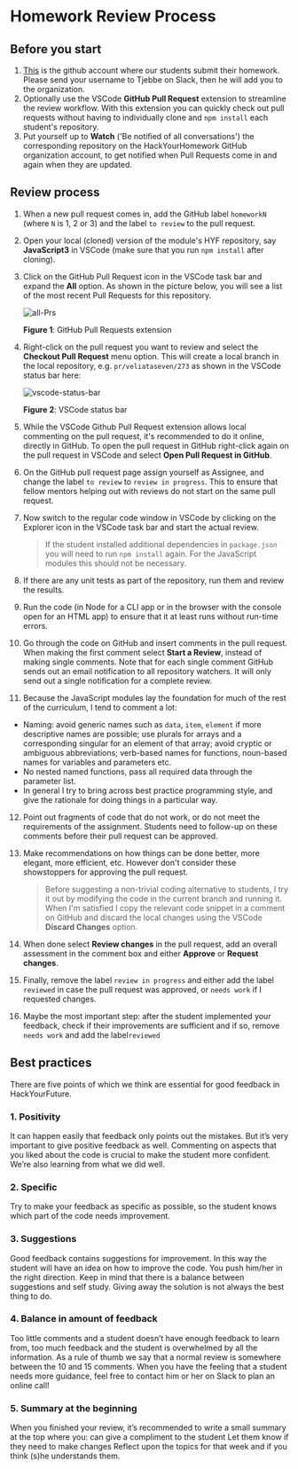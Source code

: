 # Homework Review Process

## Before you start
1. [This](https://github.com/HackYourHomework) is the github account where our students submit their homework. Please send your username to Tjebbe on Slack, then he will add you to the organization. 
2. Optionally use the VSCode **GitHub Pull Request** extension to streamline the review workflow. With this extension you can quickly check out pull requests without having to individually clone and `npm install` each student's repository.
3. Put yourself up to **Watch** ('Be notified of all conversations') the corresponding repository on the HackYourHomework GitHub organization account, to get notified when Pull Requests come in and again when they are updated.

##  Review process

1. When a new pull request comes in, add the GitHub label `homeworkN` (where `N` is 1, 2 or 3) and the label `to review` to the pull request.

2. Open your local (cloned) version of the module's HYF repository, say **JavaScript3** in VSCode (make sure that you run `npm install` after cloning).

3. Click on the GitHub Pull Request icon in the VSCode task bar and expand the **All** option. As shown in the picture below, you will see a list of the most recent Pull Requests for this repository.

   ![all-Prs](assets/all-PRs.png)

   **Figure 1**: GitHub Pull Requests extension

4. Right-click on the pull request you want to review and select the **Checkout Pull Request** menu option. This will create a local branch in the local repository, e.g. `pr/veliataseven/273` as shown in the VSCode status bar here:

   ![vscode-status-bar](assets/vscode-status-bar.png)

   **Figure 2**: VSCode status bar

5. While the VSCode Github Pull Request extension allows local commenting on the pull request, it's recommended to do it online, directly in GitHub. To open the pull request in GitHub right-click again on the pull request in VSCode and select **Open Pull Request in GitHub**.

6. On the GitHub pull request page assign yourself as Assignee, and change the label `to review` to `review in progress`. This to ensure that fellow mentors helping out with reviews do not start on the same pull request. 

7. Now switch to the regular code window in VSCode by clicking on the Explorer icon in the VSCode task bar and start the actual review.

   > If the student installed additional dependencies in `package.json` you will need to run `npm install` again. For the JavaScript modules this should not be necessary.

8. If there are any unit tests as part of the repository, run them and review the results.

9. Run the code (in Node for a CLI app or in the browser with the console open for an HTML app) to ensure that it at least runs without run-time errors.

10. Go through the code on GitHub and insert comments in the pull request. When making the first comment select **Start a Review**, instead of making single comments. Note that for each single comment GitHub sends out an email notification to all repository watchers. It will only send out a single notification for a complete review.

11. Because the JavaScript modules lay the foundation for much of the rest of the curriculum, I tend to comment a lot:

   - Naming: avoid generic names such as `data`, `item`, `element` if more descriptive names are possible; use plurals for arrays and a corresponding singular for an element of that array; avoid cryptic or ambiguous abbreviations; verb-based names for functions, noun-based names for variables and parameters etc.
   - No nested named functions, pass all required data through the parameter list.
   - In general I try to bring across best practice programming style, and give the rationale for doing things in a particular way.

12. Point out fragments of code that do not work, or do not meet the requirements of the assignment. Students need to follow-up on these comments before their pull request can be approved.

13. Make recommendations on how things can be done better, more elegant, more efficient, etc. However don't consider these showstoppers for approving the pull request.

    > Before suggesting a non-trivial coding alternative to students, I try it out by modifying the code in the current branch and running it. When I'm satisfied I copy the relevant code snippet in a comment on GitHub and discard the local changes using the VSCode **Discard Changes** option.

14. When done select **Review changes** in the pull request, add an overall assessment in the comment box and either **Approve** or **Request changes**.

15. Finally, remove the label `review in progress` and either add the label `reviewed` in case the pull request was approved, or `needs work` if I requested changes.

16. Maybe the most important step: after the student implemented your feedback, check if their improvements are sufficient and if so, remove `needs work` and add the label`reviewed`


## Best practices 
There are five points of which we think are essential for good feedback in HackYourFuture.

### 1. Positivity
It can happen easily that feedback only points out the mistakes. But it’s very important to give  positive feedback as well. Commenting on aspects that you liked about the code is crucial to make the student more confident. We’re also learning from what we did well.

### 2. Specific
Try to make your feedback as specific as possible, so the student knows which part of the code needs improvement.

### 3. Suggestions
Good feedback contains suggestions for improvement. In this way the student will have an idea on how to improve the code. You push him/her in the right direction. Keep in mind that there is a balance between suggestions and self study. Giving away the solution is not always the best thing to do. 

### 4. Balance in amount of feedback
Too little comments and a student doesn’t have enough feedback to learn from, too much feedback and the student is overwhelmed by all the information. 
As a rule of thumb we say that a normal review is somewhere between the 10 and 15 comments. 
When you have the feeling that a student needs more guidance, feel free to contact him or her on Slack to plan an online call!

### 5. Summary at the beginning
When you finished your review, it’s recommended to write a small summary at the top where you: 
can give a compliment to the student
Let them know if they need to make changes 
Reflect upon the topics for that week  and if you think (s)he understands them. 
